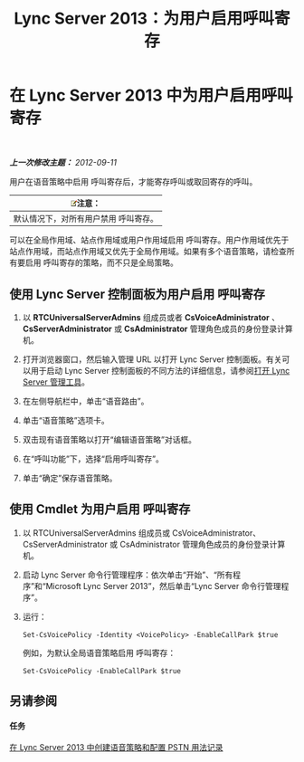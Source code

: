 ﻿---
title: Lync Server 2013：为用户启用呼叫寄存
TOCTitle: 为用户启用呼叫寄存
ms:assetid: 9430763f-3394-467c-9c6d-426bf761604e
ms:mtpsurl: https://technet.microsoft.com/zh-cn/library/Gg398753(v=OCS.15)
ms:contentKeyID: 49313619
ms.date: 05/19/2016
mtps_version: v=OCS.15
ms.translationtype: HT
---

# 在 Lync Server 2013 中为用户启用呼叫寄存

 

_**上一次修改主题：** 2012-09-11_

用户在语音策略中启用 呼叫寄存后，才能寄存呼叫或取回寄存的呼叫。

<table>
<thead>
<tr class="header">
<th><img src="images/Dn783119.note(OCS.15).gif" title="note" alt="note" />注意：</th>
</tr>
</thead>
<tbody>
<tr class="odd">
<td>默认情况下，对所有用户禁用 呼叫寄存。</td>
</tr>
</tbody>
</table>


可以在全局作用域、站点作用域或用户作用域启用 呼叫寄存。用户作用域优先于站点作用域，而站点作用域又优先于全局作用域。如果有多个语音策略，请检查所有要启用 呼叫寄存的策略，而不只是全局策略。

## 使用 Lync Server 控制面板为用户启用 呼叫寄存

1.  以 **RTCUniversalServerAdmins** 组成员或者 **CsVoiceAdministrator** 、 **CsServerAdministrator** 或 **CsAdministrator** 管理角色成员的身份登录计算机。

2.  打开浏览器窗口，然后输入管理 URL 以打开 Lync Server 控制面板。有关可以用于启动 Lync Server 控制面板的不同方法的详细信息，请参阅[打开 Lync Server 管理工具](lync-server-2013-open-lync-server-administrative-tools.md)。

3.  在左侧导航栏中，单击“语音路由”。

4.  单击“语音策略”选项卡。

5.  双击现有语音策略以打开“编辑语音策略”对话框。

6.  在“呼叫功能”下，选择“启用呼叫寄存”。

7.  单击“确定”保存语音策略。

## 使用 Cmdlet 为用户启用 呼叫寄存

1.  以 RTCUniversalServerAdmins 组成员或 CsVoiceAdministrator、CsServerAdministrator 或 CsAdministrator 管理角色成员的身份登录计算机。

2.  启动 Lync Server 命令行管理程序：依次单击“开始”、“所有程序”和“Microsoft Lync Server 2013”，然后单击“Lync Server 命令行管理程序”。

3.  运行：
    
        Set-CsVoicePolicy -Identity <VoicePolicy> -EnableCallPark $true
    
    例如，为默认全局语音策略启用 呼叫寄存：
    
        Set-CsVoicePolicy -EnableCallPark $true

## 另请参阅

#### 任务

[在 Lync Server 2013 中创建语音策略和配置 PSTN 用法记录](lync-server-2013-create-a-voice-policy-and-configure-pstn-usage-records.md)

